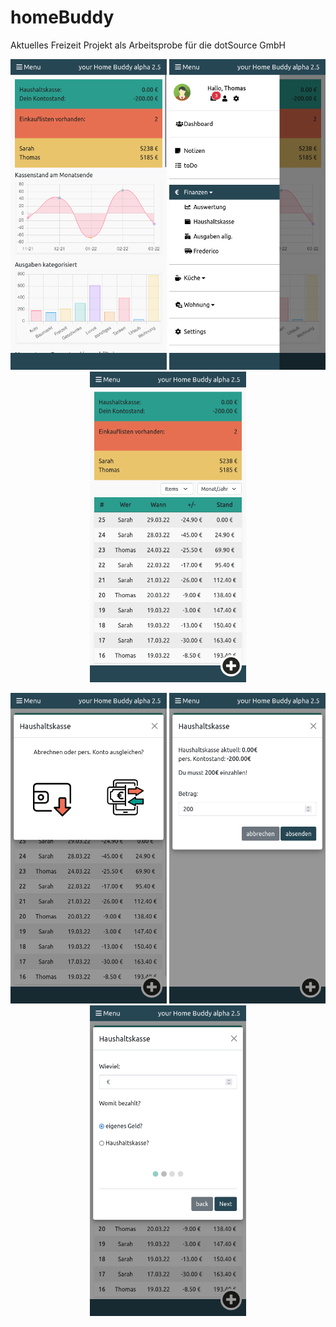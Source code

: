 # homeBuddy

Aktuelles Freizeit Projekt als Arbeitsprobe für die dotSource GmbH

<p align="center">
  <img src="gitPics/hbDashboard.png" width="250" title="Dashboard">
  <img src="gitPics/hbMenu.png" width="250" title="Menue">
  <img src="gitPics/hbKasse.png" width="250" title="Kasse">
</p>
<p align="center">
  <img src="gitPics/hbdispatchExample.png" width="250" title="Cash Dispatcher">
  <img src="gitPics/hbCashModal.png" width="250" title="Cash Modal">
  <img src="gitPics/hbModalAdd.png" width="250" title="Einkaufen">
</p>


